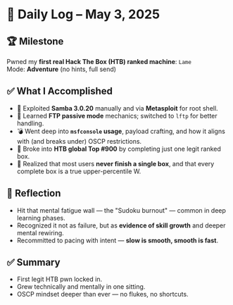 # 🧠 Daily Log – May 3, 2025

## 🏆 Milestone
Pwned my **first real Hack The Box (HTB) ranked machine**: `Lame`  
Mode: **Adventure** (no hints, full send)

## ✅ What I Accomplished
- 🎯 Exploited **Samba 3.0.20** manually and via **Metasploit** for root shell.
- 🔄 Learned **FTP passive mode** mechanics; switched to `lftp` for better handling.
- 💣 Went deep into **`msfconsole` usage**, payload crafting, and how it aligns with (and breaks under) OSCP restrictions.
- 🎯 Broke into **HTB global Top #900** by completing just one legit ranked box.
- 🧠 Realized that most users **never finish a single box**, and that every complete box is a true upper-percentile W.

## 🧠 Reflection
- Hit that mental fatigue wall — the "Sudoku burnout" — common in deep learning phases.
- Recognized it not as failure, but as **evidence of skill growth** and deeper mental rewiring.
- Recommitted to pacing with intent — **slow is smooth, smooth is fast**.

## ✅ Summary
- First legit HTB pwn locked in.
- Grew technically and mentally in one sitting.
- OSCP mindset deeper than ever — no flukes, no shortcuts.
